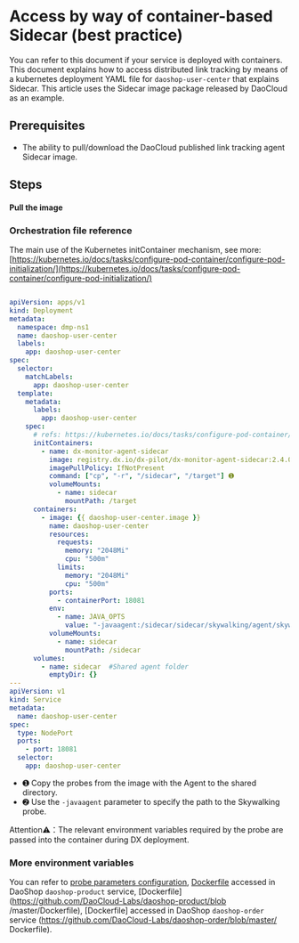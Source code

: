 # Access by way of container-based Sidecar (best practice)

You can refer to this document if your service is deployed with containers. This document explains how to access distributed link tracking by means of a kubernetes deployment YAML file for `daoshop-user-center` that explains Sidecar. This article uses the Sidecar image package released by DaoCloud as an example.

## Prerequisites

- The ability to pull/download the DaoCloud published link tracking agent Sidecar image.

## Steps

#### Pull the image

### Orchestration file reference

The main use of the Kubernetes initContainer mechanism, see more: [https://kubernetes.io/docs/tasks/configure-pod-container/configure-pod-initialization/](https://kubernetes.io/docs/tasks/configure-pod-container/configure-pod-initialization/)

```yml

apiVersion: apps/v1
kind: Deployment
metadata:
  namespace: dmp-ns1
  name: daoshop-user-center
  labels:
    app: daoshop-user-center
spec:
  selector:
    matchLabels:
      app: daoshop-user-center
  template:
    metadata:
      labels:
        app: daoshop-user-center
    spec:
      # refs: https://kubernetes.io/docs/tasks/configure-pod-container/configure-pod-initialization/
      initContainers:
        - name: dx-monitor-agent-sidecar
          image: registry.dx.io/dx-pilot/dx-monitor-agent-sidecar:2.4.0-3cdaa67
          imagePullPolicy: IfNotPresent
          command: ["cp", "-r", "/sidecar", "/target"] ➊
          volumeMounts:
            - name: sidecar
              mountPath: /target
      containers:
        - image: {{ daoshop-user-center.image }}
          name: daoshop-user-center
          resources:
            requests:
              memory: "2048Mi"
              cpu: "500m"
            limits:
              memory: "2048Mi"
              cpu: "500m"
          ports:
            - containerPort: 18081
          env:
            - name: JAVA_OPTS
              value: "-javaagent:/sidecar/sidecar/skywalking/agent/skywalking-agent.jar" ➋
          volumeMounts:
            - name: sidecar
              mountPath: /sidecar
      volumes:
        - name: sidecar  #Shared agent folder
          emptyDir: {}
---
apiVersion: v1
kind: Service
metadata:
  name: daoshop-user-center
spec:
  type: NodePort
  ports:
    - port: 18081
  selector:
    app: daoshop-user-center

```

- ➊ Copy the probes from the image with the Agent to the shared directory.
- ➋ Use the `-javaagent` parameter to specify the path to the Skywalking probe.

Attention⚠️：The relevant environment variables required by the probe are passed into the container during DX deployment.

### More environment variables

 You can refer to [probe parameters configuration](agent-settings.md), [Dockerfile](https://github.com/DaoCloud-Labs/daoshop-product/blob) accessed in DaoShop `daoshop-product` service, [Dockerfile](https://github.com/DaoCloud-Labs/daoshop-product/blob /master/Dockerfile), [Dockerfile] accessed in DaoShop `daoshop-order` service (https://github.com/DaoCloud-Labs/daoshop-order/blob/master/ Dockerfile).
 

